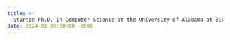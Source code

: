 ```yaml
---
title: >-
  Started Ph.D. in Computer Science at the University of Alabama at Birmingham (UAB)
date: 2024-01 09:00:00 -0500
---
```

